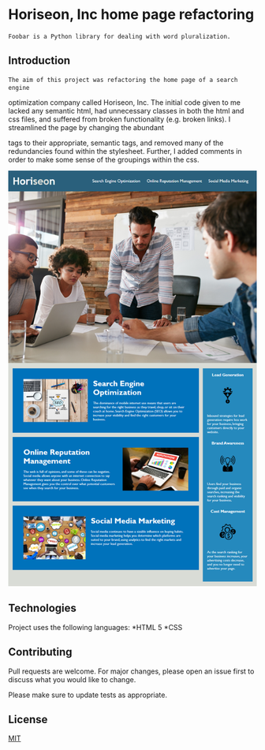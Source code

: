 # Horiseon, Inc home page refactoring

    Foobar is a Python library for dealing with word pluralization.

## Introduction

    The aim of this project was refactoring the home page of a search engine
optimization company called Horiseon, Inc. The initial code given to me lacked 
any semantic html, had unnecessary classes in both the html and css files, and
suffered from broken functionality (e.g. broken links). I streamlined the 
page by changing the abundant <div> tags to their appropriate, semantic tags,
and removed many of the redundancies found within the stylesheet. Further, 
I added comments in order to make some sense of the groupings within the css.

![Horiseon front page](horiseon-screenshot.png)

## Technologies
Project uses the following languages:
*HTML 5
*CSS

## Contributing
Pull requests are welcome. For major changes, please open an issue first to discuss what you would like to change.

Please make sure to update tests as appropriate.

## License
[MIT](https://choosealicense.com/licenses/mit/)